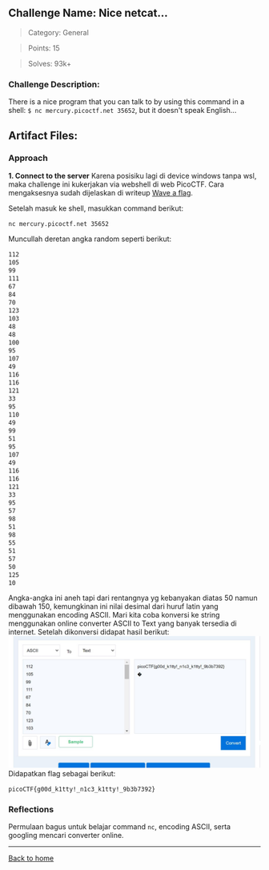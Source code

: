 ## Challenge Name: Nice netcat...
>Category: General

>Points: 15

>Solves: 93k+

### Challenge Description: 

There is a nice program that you can talk to by using this command in a shell: ```$ nc mercury.picoctf.net 35652```, but it doesn't speak English...

Artifact Files:
-

### Approach
**1. Connect to the server**
Karena posisiku lagi di device windows tanpa wsl, maka challenge ini kukerjakan via webshell di web PicoCTF. Cara mengaksesnya sudah dijelaskan di writeup [Wave a flag](Wave%20a%20flag.md). 

Setelah masuk ke shell, masukkan command berikut:
```
nc mercury.picoctf.net 35652
```
Muncullah deretan angka random seperti berikut:
```
112 
105 
99 
111 
67 
84 
70 
123 
103 
48 
48 
100 
95 
107 
49 
116 
116 
121 
33 
95 
110 
49 
99 
51 
95 
107 
49 
116 
116 
121 
33 
95 
57 
98 
51 
98 
55 
51 
57 
50 
125 
10 

```
Angka-angka ini aneh tapi dari rentangnya yg kebanyakan diatas 50 namun dibawah 150, kemungkinan ini nilai desimal dari huruf latin yang menggunakan encoding ASCII. Mari kita coba konversi ke string menggunakan online converter ASCII to Text yang banyak tersedia di internet. Setelah dikonversi didapat hasil berikut:
![hasil](Nice%20netcat....jpg)
Didapatkan flag sebagai berikut:
```
picoCTF{g00d_k1tty!_n1c3_k1tty!_9b3b7392}
```

### Reflections
Permulaan bagus untuk belajar command ```nc```, encoding ASCII, serta googling mencari converter online.

---
[Back to home](../Readme.md)
